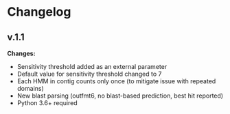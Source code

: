 # Changelog

## v.1.1

**Changes:**

- Sensitivity threshold added as an external parameter
- Default value for sensitivity threshold changed to 7
- Each HMM in contig counts only once (to mitigate issue with repeated domains)
- New blast parsing (outfmt6, no blast-based prediction, best hit reported)
- Python 3.6+ required
